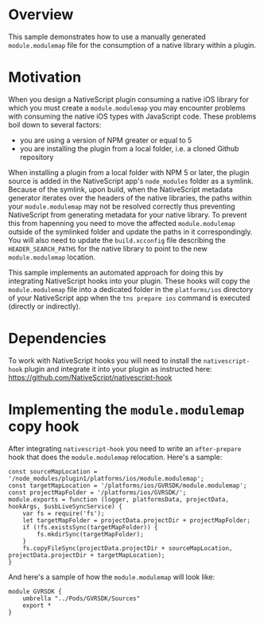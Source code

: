 # Overview
This sample demonstrates how to use a manually generated `module.modulemap` file for the consumption of a native library within a plugin.

# Motivation
When you design a NativeScript plugin consuming a native iOS library for which you must create a `module.modulemap` you may encounter problems with consuming the native iOS types with JavaScript code. These problems boil down to several factors:

- you are using a version of NPM greater or equal to 5
- you are installing the plugin from a local folder, i.e. a cloned Github repository

When installing a plugin from a local folder with NPM 5 or later, the plugin source is added in the NativeScript app's `node_modules` folder as a symlink. Because of the symlink, upon build, when the NativeScript metadata generator iterates over the headers of the native libraries, the paths within your `module.modulemap` may not be resolved correctly thus preventing NativeScript from generating metadata for your native library. To prevent this from hapenning you need to move the affected `module.modulemap` outside of the symlinked folder and update the paths in it correspondingly. You will also need to update the `build.xcconfig` file describing the `HEADER_SEARCH_PATHS` for the native library to point to the new `module.modulemap` location.

This sample implements an automated approach for doing this by integrating NativeScript hooks into your plugin. These hooks will copy the `module.modulemap` file into a dedicated folder in the `platforms/ios` directory of your NativeScript app when the `tns prepare ios` command is executed (directly or indirectly).

# Dependencies
To work with NativeScript hooks you will need to install the `nativescript-hook` plugin and integrate it into your plugin as instructed here: https://github.com/NativeScript/nativescript-hook

# Implementing the `module.modulemap` copy hook
After integrating `nativescript-hook` you need to write an `after-prepare` hook that does the `module.modulemap` relocation. Here's a sample:

```
const sourceMapLocation = '/node_modules/plugin1/platforms/ios/module.modulemap';
const targetMapLocation = '/platforms/ios/GVRSDK/module.modulemap';
const projectMapFolder = '/platforms/ios/GVRSDK/';
module.exports = function (logger, platformsData, projectData, hookArgs, $usbLiveSyncService) {
    var fs = require('fs');
    let targetMapFolder = projectData.projectDir + projectMapFolder;
    if (!fs.existsSync(targetMapFolder)) {
        fs.mkdirSync(targetMapFolder);
    }
    fs.copyFileSync(projectData.projectDir + sourceMapLocation, projectData.projectDir + targetMapLocation);
}
```

And here's a sample of how the `module.modulemap` will look like:

```
module GVRSDK {
    umbrella "../Pods/GVRSDK/Sources"
    export *
}
```
